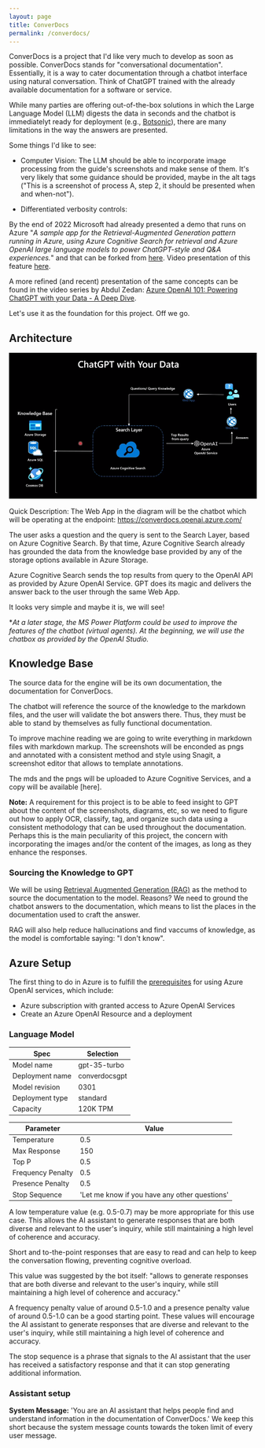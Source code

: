 ```yaml
---
layout: page
title: ConverDocs
permalink: /converdocs/
---
```


ConverDocs is a project that I'd like very much to develop as soon as possible.
ConverDocs stands for "conversational documentation". Essentially, it is a way to cater documentation through a chatbot interface using natural conversation. Think of ChatGPT trained with the already available documentation for a software or service.  

While many parties are offering out-of-the-box solutions in which the Large Language Model (LLM) digests the data in seconds and the chatbot is immediatelyt ready for deployment (e.g., [Botsonic](https://writesonic.com/botsonic)), there are many limitations in the way the answers are presented.

Some things I'd like to see:

- Computer Vision: The LLM should be able to incorporate image processing from the guide's screenshots and make sense of them. It's very likely that some guidance should be provided, maybe in the alt tags ("This is a screenshot of process A, step 2, it should be presented when and when-not").

- Differentiated verbosity controls: 

By the end of 2022 Microsoft had already presented a demo that runs on Azure "_A sample app for the Retrieval-Augmented Generation pattern running in Azure, using Azure Cognitive Search for retrieval and Azure OpenAI large language models to power ChatGPT-style and Q&A experiences._" and that can be forked from [here](https://github.com/Azure-Samples/azure-search-openai-demo). Video presentation of this feature [here](https://www.youtube.com/watch?v=3t3qZu1Dy1k). 

A more refined (and recent) presentation of the same concepts can be found in the video series by Abdul Zedan: [Azure OpenAI 101: Powering ChatGPT with your Data - A Deep Dive](https://youtu.be/Z6fk1gZjDNg?si=wDsaVZILFFpX_PXU). 

Let's use it as the foundation for this project. Off we go.

## Architecture

![Diagram of the architecture of the project](architecture.png "Abdul Zedan, 2023")


Quick Description:  The Web App in the diagram will be the chatbot which will be operating at the endpoint: https://converdocs.openai.azure.com/ 

The user asks a question and the query is sent to the Search Layer, based on Azure Cognitive Search. By that time, Azure Cognitive Search already has grounded the data from the knowledge base provided by any of the storage options available in Azure Storage.

Azure Cognitive Search sends the top results from query to the OpenAI API as provided by Azure OpenAI Service. GPT does its magic and delivers the answer back to the user through the same Web App. 

It looks very simple and maybe it is, we will see!

**At a later stage, the MS Power Platform could be used to improve the features of the chatbot (virtual agents). At the beginning, we will use the chatbox as provided by the OpenAI Studio.*

## Knowledge Base
The source data for the engine will be its own documentation, the documentation for ConverDocs.

The chatbot will reference the source of the knowledge to the markdown files, and the user will validate the bot answers there. Thus, they must be able to stand by themselves as fully functional documentation.

To improve machine reading we are going to write everything in markdown files with markdown markup. The screenshots will be enconded as pngs and annotated with a consistent method and style using Snagit, a  screenshot editor that allows to template annotations.

The mds and the pngs will be uploaded to Azure Cognitive Services, and a copy will be available [here]. 

<div class="callout note">
  <strong>Note:</strong> A requirement for this project is to be able to feed insight to GPT about the content of the screenshots, diagrams, etc, so we need to figure out how to apply OCR, classify, tag, and organize such data using a consistent methodology that can be used throughout the documentation. Perhaps this is the main peculiarity of this project, the concern with incorporating the images and/or the content of the images, as long as they enhance the responses.
</div>


### Sourcing the Knowledge to GPT

We will be using [Retrieval Augmented Generation (RAG)](https://research.ibm.com/blog/retrieval-augmented-generation-RAG) as the method to source the documentation to the model. Reasons? We need to ground the chatbot answers to the documentation, which means to list the places in the documentation used to craft the answer.

RAG will also help reduce hallucinations and find vaccums of knowledge, as the model is comfortable saying: "I don't know".

## Azure Setup
The first thing to do in Azure is to fulfill the [prerequisites](https://learn.microsoft.com/en-us/azure/ai-services/openai/quickstart?pivots=programming-language-studio&tabs=command-line#prerequisites) for using Azure OpenAI services, which include:
- Azure subscription with granted access to Azure OpenAI Services
- Create an Azure OpenAI Resource and a deployment

### Language Model
| Spec            | Selection       |
| --------------- | --------------- |
| Model name      | gpt-35-turbo    |
| Deployment name | converdocsgpt   |
| Model revision  | 0301            |
| Deployment type | standard        |
| Capacity        | 120K TPM        |

| Parameter         | Value                                      |
| ----------------- | ------------------------------------------ |
| Temperature       | 0.5                                        |
| Max Response      | 150                                        |
| Top P             | 0.5                                        |
| Frequency Penalty | 0.5                                        |
| Presence Penalty  | 0.5                                        |
| Stop Sequence     | 'Let me know if you have any other questions' |

A low temperature value (e.g. 0.5-0.7) may be more appropriate for this use case. This allows the AI assistant to generate responses that are both diverse and relevant to the user's inquiry, while still maintaining a high level of coherence and accuracy.

Short and to-the-point responses that are easy to read and can help to keep the conversation flowing, preventing cognitive overload.

This value was suggested by the bot itself: "allows to generate responses that are both diverse and relevant to the user's inquiry, while still maintaining a high level of coherence and accuracy."

A frequency penalty value of around 0.5-1.0 and a presence penalty value of around 0.5-1.0 can be a good starting point. These values will encourage the AI assistant to generate responses that are diverse and relevant to the user's inquiry, while still maintaining a high level of coherence and accuracy.

The stop sequence is a phrase that signals to the AI assistant that the user has received a satisfactory response and that it can stop generating additional information.

### Assistant setup
**System Message:** 'You are an AI assistant that helps people find and understand information in the documentation of ConverDocs.' We keep this short because the system message counts towards the token limit of every user message.

